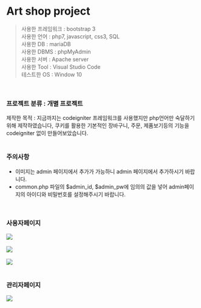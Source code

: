 # Art shop project

>사용한 프레임워크 : bootstrap 3<br>
>사용한 언어 : php7, javascript, css3, SQL<br>
>사용한 DB : mariaDB<br>
>사용한 DBMS : phpMyAdmin<br>
>사용한 서버 : Apache server<br>
>사용한 Tool : Visual Studio Code<br>
>테스트한 OS : Window 10<br>
<br>

### 프로젝트 분류 : 개별 프로젝트
제작한 목적 : 지금까지는 codeigniter 프레임워크를 사용했지만 php언어만 숙달하기위해 제작하였습니다, 쿠키를 활용한 기본적인 장바구니, 주문, 제품보기등의 기능을 codeigniter 없이 만들어보았습니다.
<br><br>

### 주의사항
<ul>
  <li>이미지는 admin 페이지에서 추가가 가능하니 admin 페이지에서 추가하시기 바랍니다.</li>
  <li>common.php 파일의 $admin_id, $admin_pw에 임의의 값을 넣어 admin페이지의 아이디와 비밀번호를 설정해주시기 바랍니다.</li>
</ul>
<br>

### 사용자페이지
<kbd>
  <img src="https://user-images.githubusercontent.com/74585673/155821940-51dbbf26-d2d4-4de9-a3b4-bf2613ba28e2.PNG">
</kbd>
<br><br>
<kbd>
  <img src="https://user-images.githubusercontent.com/74585673/155821933-d74f6f12-870a-40cf-8fd5-58561827d67c.PNG">
</kbd>
<br><br>
<kbd>
  <img src="https://user-images.githubusercontent.com/74585673/155821944-839606e3-a023-4046-ac6d-645022cbe9a3.PNG">
</kbd>
<br><br>

### 관리자페이지
<kbd>
  <img src="https://user-images.githubusercontent.com/74585673/155822120-38f167cd-0653-43a4-ae7d-5341b4711f7a.PNG">
</kbd>
<br><br>
